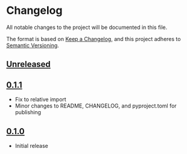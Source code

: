 # Changelog

All notable changes to the project will be documented in this file.

The format is based on [Keep a Changelog](https://keepachangelog.com/en/1.0.0/),
and this project adheres to [Semantic Versioning](https://semver.org/spec/v2.0.0.html).

## [Unreleased]

## [0.1.1]

- Fix to relative import
- Minor changes to README, CHANGELOG, and pyproject.toml for publishing

## [0.1.0]

- Initial release

[Unreleased]: https://gitlab.com/randallpittman/lt-autosnap/-/compare/v0.1.1...master
[0.1.1]: https://gitlab.com/randallpittman/lt-autosnap/-/compare/v0.1.0...0.1.1
[0.1.0]: https://gitlab.com/randallpittman/lt-autosnap/-/tags/v0.1.0
